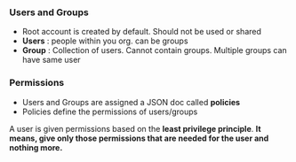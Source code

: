 ### Users and Groups
- Root account is created by default. Should not be used or shared
- **Users** : people within you org. can be groups
- **Group** : Collection of users. Cannot contain groups. Multiple groups can have same user

### Permissions
- Users and Groups are assigned a JSON doc called **policies**
- Policies define the permissions of users/groups

A user is given permissions based on the **least privilege principle**. 
**It means, give only those permissions that are needed for the user and nothing more.**
